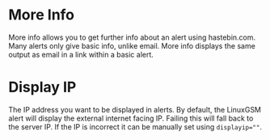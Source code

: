 # More Info
More info allows you to get further info about an alert using hastebin.com. Many alerts only give basic info, unlike email. More info displays the same output as email in a link within a basic alert.

# Display IP
The IP address you want to be displayed in alerts. 
By default, the LinuxGSM alert will display the external internet facing IP. Failing this will fall back to the server IP.
If the IP is incorrect it can be manually set using `displayip=""`. 